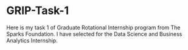 # GRIP-Task-1
Here is my task 1 of Graduate Rotational Internship program from The Sparks Foundation. I have selected for the Data Science and Business Analytics Internship.
